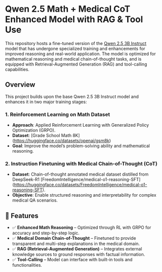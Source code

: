 # Qwen 2.5 Math + Medical CoT Enhanced Model with RAG & Tool Use

This repository hosts a fine-tuned version of the [Qwen 2.5 3B Instruct](https://huggingface.co/Qwen) model that has undergone specialized training and enhancements for improved reasoning and real-world application. The model is optimized for mathematical reasoning and medical chain-of-thought tasks, and is equipped with Retrieval-Augmented Generation (RAG) and tool-calling capabilities.

## Overview

This project builds upon the base Qwen 2.5 3B Instruct model and enhances it in two major training stages:

### 1. Reinforcement Learning on Math Dataset
- **Approach**: Applied Reinforcement Learning with Generalized Policy Optimization (GRPO).
- **Dataset**: [Grade School Math 8K] (https://huggingface.co/datasets/openai/gsm8k)
- **Goal**: Improve the model’s problem-solving ability and mathematical reasoning.

### 2. Instruction Finetuning with Medical Chain-of-Thought (CoT)
- **Dataset**: Chain-of-thought annotated medical dataset distilled from DeepSeek-R1 [FreedomIntelligence/medical-o1-reasoning-SFT] (https://huggingface.co/datasets/FreedomIntelligence/medical-o1-reasoning-SFT).
- **Objective**: Enable structured reasoning and interpretability for complex medical QA scenarios.

## 🔧 Features

- ✅ **Enhanced Math Reasoning** – Optimized through RL with GRPO for accuracy and step-by-step logic.
- ✅ **Medical Domain Chain-of-Thought** – Finetuned to provide transparent and multi-step explanations in the medical domain.
- ✅ **RAG (Retrieval-Augmented Generation)** – Integrates external knowledge sources to ground responses with factual information.
- ✅ **Tool-Calling** – Model can interface with built-in tools and functionalities.

